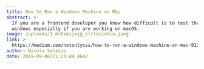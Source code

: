 ```yaml
---
title: How to Run a Windows Machine on Mac
abstract: >-
  If you are a frontend developer you know how difficult is to test the code on
  windows especially if you are working on macOS.
image: /uploads/1_mr8zmijwjg_slrlauinhia.jpeg
link: >-
  https://medium.com/notonlycss/how-to-run-a-windows-machine-on-mac-913c28ded1a3?source=friends_link&sk=822633b48c09757a31f54533f84560e2
author: Nicola Solazzo
date: 2019-09-06T21:21:49.464Z
---
```


